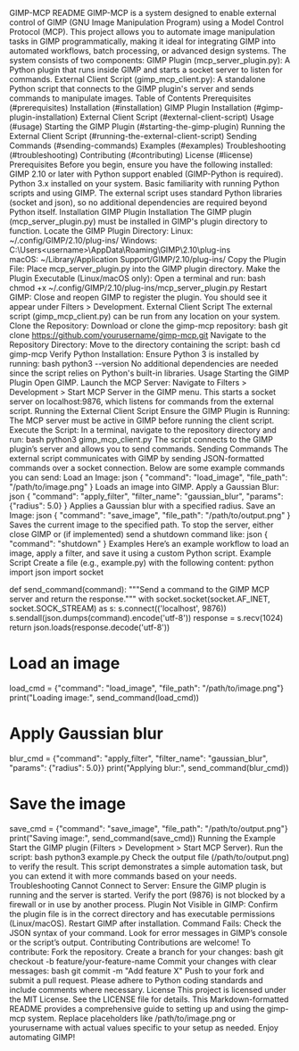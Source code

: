 GIMP-MCP README
GIMP-MCP is a system designed to enable external control of GIMP (GNU Image Manipulation Program) using a Model Control Protocol (MCP). This project allows you to automate image manipulation tasks in GIMP programmatically, making it ideal for integrating GIMP into automated workflows, batch processing, or advanced design systems.
The system consists of two components:
GIMP Plugin (mcp_server_plugin.py): A Python plugin that runs inside GIMP and starts a socket server to listen for commands.
External Client Script (gimp_mcp_client.py): A standalone Python script that connects to the GIMP plugin's server and sends commands to manipulate images.
Table of Contents
Prerequisites (#prerequisites)
Installation (#installation)
GIMP Plugin Installation (#gimp-plugin-installation)
External Client Script (#external-client-script)
Usage (#usage)
Starting the GIMP Plugin (#starting-the-gimp-plugin)
Running the External Client Script (#running-the-external-client-script)
Sending Commands (#sending-commands)
Examples (#examples)
Troubleshooting (#troubleshooting)
Contributing (#contributing)
License (#license)
Prerequisites
Before you begin, ensure you have the following installed:
GIMP 2.10 or later with Python support enabled (GIMP-Python is required).
Python 3.x installed on your system.
Basic familiarity with running Python scripts and using GIMP.
The external script uses standard Python libraries (socket and json), so no additional dependencies are required beyond Python itself.
Installation
GIMP Plugin Installation
The GIMP plugin (mcp_server_plugin.py) must be installed in GIMP's plugin directory to function.
Locate the GIMP Plugin Directory:
Linux: ~/.config/GIMP/2.10/plug-ins/
Windows: C:\Users\<username>\AppData\Roaming\GIMP\2.10\plug-ins\
macOS: ~/Library/Application Support/GIMP/2.10/plug-ins/
Copy the Plugin File:
Place mcp_server_plugin.py into the GIMP plugin directory.
Make the Plugin Executable (Linux/macOS only):
Open a terminal and run:
bash
chmod +x ~/.config/GIMP/2.10/plug-ins/mcp_server_plugin.py
Restart GIMP:
Close and reopen GIMP to register the plugin. You should see it appear under Filters > Development.
External Client Script
The external script (gimp_mcp_client.py) can be run from any location on your system.
Clone the Repository:
Download or clone the gimp-mcp repository:
bash
git clone https://github.com/yourusername/gimp-mcp.git
Navigate to the Repository Directory:
Move to the directory containing the script:
bash
cd gimp-mcp
Verify Python Installation:
Ensure Python 3 is installed by running:
bash
python3 --version
No additional dependencies are needed since the script relies on Python's built-in libraries.
Usage
Starting the GIMP Plugin
Open GIMP.
Launch the MCP Server:
Navigate to Filters > Development > Start MCP Server in the GIMP menu.
This starts a socket server on localhost:9876, which listens for commands from the external script.
Running the External Client Script
Ensure the GIMP Plugin is Running:
The MCP server must be active in GIMP before running the client script.
Execute the Script:
In a terminal, navigate to the repository directory and run:
bash
python3 gimp_mcp_client.py
The script connects to the GIMP plugin’s server and allows you to send commands.
Sending Commands
The external script communicates with GIMP by sending JSON-formatted commands over a socket connection. Below are some example commands you can send:
Load an Image:
json
{
  "command": "load_image",
  "file_path": "/path/to/image.png"
}
Loads an image into GIMP.
Apply a Gaussian Blur:
json
{
  "command": "apply_filter",
  "filter_name": "gaussian_blur",
  "params": {"radius": 5.0}
}
Applies a Gaussian blur with a specified radius.
Save an Image:
json
{
  "command": "save_image",
  "file_path": "/path/to/output.png"
}
Saves the current image to the specified path.
To stop the server, either close GIMP or (if implemented) send a shutdown command like:
json
{
  "command": "shutdown"
}
Examples
Here’s an example workflow to load an image, apply a filter, and save it using a custom Python script.
Example Script
Create a file (e.g., example.py) with the following content:
python
import json
import socket

def send_command(command):
    """Send a command to the GIMP MCP server and return the response."""
    with socket.socket(socket.AF_INET, socket.SOCK_STREAM) as s:
        s.connect(('localhost', 9876))
        s.sendall(json.dumps(command).encode('utf-8'))
        response = s.recv(1024)
        return json.loads(response.decode('utf-8'))

# Load an image
load_cmd = {"command": "load_image", "file_path": "/path/to/image.png"}
print("Loading image:", send_command(load_cmd))

# Apply Gaussian blur
blur_cmd = {"command": "apply_filter", "filter_name": "gaussian_blur", "params": {"radius": 5.0}}
print("Applying blur:", send_command(blur_cmd))

# Save the image
save_cmd = {"command": "save_image", "file_path": "/path/to/output.png"}
print("Saving image:", send_command(save_cmd))
Running the Example
Start the GIMP plugin (Filters > Development > Start MCP Server).
Run the script:
bash
python3 example.py
Check the output file (/path/to/output.png) to verify the result.
This script demonstrates a simple automation task, but you can extend it with more commands based on your needs.
Troubleshooting
Cannot Connect to Server:
Ensure the GIMP plugin is running and the server is started.
Verify the port (9876) is not blocked by a firewall or in use by another process.
Plugin Not Visible in GIMP:
Confirm the plugin file is in the correct directory and has executable permissions (Linux/macOS).
Restart GIMP after installation.
Command Fails:
Check the JSON syntax of your command.
Look for error messages in GIMP’s console or the script’s output.
Contributing
Contributions are welcome! To contribute:
Fork the repository.
Create a branch for your changes:
bash
git checkout -b feature/your-feature-name
Commit your changes with clear messages:
bash
git commit -m "Add feature X"
Push to your fork and submit a pull request.
Please adhere to Python coding standards and include comments where necessary.
License
This project is licensed under the MIT License. See the LICENSE file for details.
This Markdown-formatted README provides a comprehensive guide to setting up and using the gimp-mcp system. Replace placeholders like /path/to/image.png or yourusername with actual values specific to your setup as needed. Enjoy automating GIMP!
